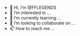 - 👋 Hi, I’m @FFLEGENDS
- 👀 I’m interested in ...
- 🌱 I’m currently learning ...
- 💞️ I’m looking to collaborate on ...
- 📫 How to reach me ...

<!---
FFLEGENDS/FFLEGENDS is a ✨ special ✨ repository because its `README.md` (this file) appears on your GitHub profile.
You can click the Preview link to take a look at your changes.
--->
